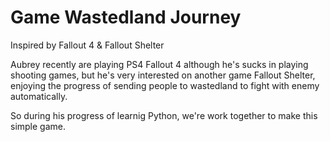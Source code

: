 # Game Wastedland Journey
Inspired by Fallout 4 & Fallout Shelter

Aubrey recently are playing PS4 Fallout 4 although he's sucks in playing shooting games, but he's very interested on another game Fallout Shelter, enjoying the progress of sending people to wastedland to fight with enemy automatically.

So during his progress of learnig Python, we're work together to make this simple game.